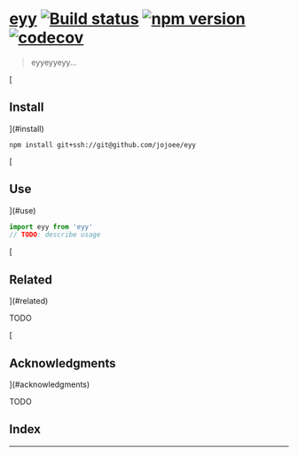 
[](#eyy-a-hrefhttpstravis-ciorgjoeeyyimg-srchttpstravis-ciorgjoeeyysvgbranchmaster-altbuild-statusa-a-hrefhttpsnpmjsorgpackageeyyimg-srchttpsimgshieldsionpmveyysvg-altnpm-versiona-a-hrefhttpscodecovioghjoeeyyimg-srchttpscodecovioghjoeeyybranchmastergraphbadgesvg-altcodecova)

[eyy](#eyy-a-hrefhttpstravis-ciorgjoeeyyimg-srchttpstravis-ciorgjoeeyysvgbranchmaster-altbuild-statusa-a-hrefhttpsnpmjsorgpackageeyyimg-srchttpsimgshieldsionpmveyysvg-altnpm-versiona-a-hrefhttpscodecovioghjoeeyyimg-srchttpscodecovioghjoeeyybranchmastergraphbadgesvg-altcodecova) [![Build status](https://travis-ci.org/jojoee/eyy.svg?branch=master)](https://travis-ci.org/jojoee/eyy) [![npm version](https://img.shields.io/npm/v/eyy.svg)](https://npmjs.org/package/eyy) [![codecov](https://codecov.io/gh/jojoee/eyy/branch/master/graph/badge.svg)](https://codecov.io/gh/jojoee/eyy)
=======================================================================================================================================================================================================================================================================================================================================================================================================================================================================================================================================================================================

> eyyeyyeyy...

[

Install
-------

](#install)

```shell
npm install git+ssh://git@github.com/jojoee/eyy
```

[

Use
---

](#use)

```typescript
import eyy from 'eyy'
// TODO: describe usage
```

[

Related
-------

](#related)

TODO

[

Acknowledgments
---------------

](#acknowledgments)

TODO

## Index

---

